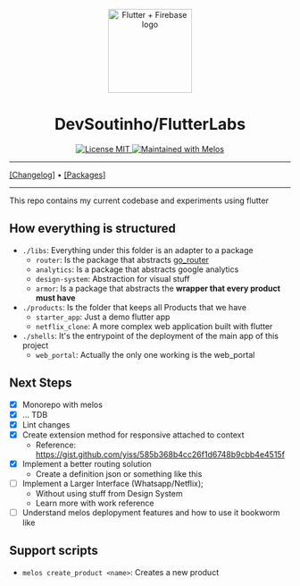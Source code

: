 <p align="center">
  <a href="https://github.com/devsoutinho">
    <img width="150px" src="https://github.com/devsoutinho.png" alt="Flutter + Firebase logo"><br/>
  </a>
  <h1 align="center">DevSoutinho/FlutterLabs</h1>
</p>

<p align="center">
  <a href="./LICENSE">
    <img src="https://img.shields.io/badge/licence-MIT-blue.svg" alt="License MIT" />
  </a>
  <a href="https://github.com/invertase/melos">
    <img src="https://img.shields.io/badge/maintained%20with-melos-f700ff.svg" alt="Maintained with Melos" />
  </a>
</p>

---

[[Changelog]](./CHANGELOG.md) • [[Packages]](#)

---

This repo contains my current codebase and experiments using flutter

## How everything is structured

- `./libs`: Everything under this folder is an adapter to a package
  - `router`: Is the package that abstracts [go_router](https://pub.dev/packages/go_router)
  - `analytics`: Is a package that abstracts google analytics
  - `design-system`: Abstraction for visual stuff
  - `armor`: Is a package that abstracts the **wrapper that every product must have**
- `./products`: Is the folder that keeps all Products that we have
  - `starter_app`: Just a demo flutter app
  - `netflix_clone`: A more complex web application built with flutter
- `./shells`: It's the entrypoint of the deployment of the main app of this project
  - `web_portal`: Actually the only one working is the web_portal

## Next Steps
- [X] Monorepo with melos
- [X] ... TDB
- [X] Lint changes
- [x] Create extension method for responsive attached to context
  - Reference: https://gist.github.com/yiss/585b368b4cc26f1d6748b9cbb4e4515f
- [X] Implement a better routing solution 
  - Create a definition json or something like this
- [ ] Implement a Larger Interface (Whatsapp/Netflix);
  - Without using stuff from Design System
  - Learn more with work reference
- [ ] Understand melos deplopyment features and how to use it bookworm like

## Support scripts

- `melos create_product <name>`: Creates a new product
